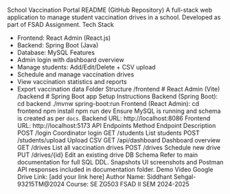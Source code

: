 School Vaccination Portal
README (GitHub Repository)
A full-stack web application to manage student vaccination drives in a school. Developed as part of FSAD Assignment.
Tech Stack
- Frontend: React Admin (React.js)
- Backend: Spring Boot (Java)
- Database: MySQL
Features
- Admin login with dashboard overview
- Manage students: Add/Edit/Delete + CSV upload
- Schedule and manage vaccination drives
- View vaccination statistics and reports
- Export vaccination data
Folder Structure
/frontend         # React Admin (Vite)
/backend          # Spring Boot app
Setup Instructions
Backend (Spring Boot):
cd backend
./mvnw spring-boot:run
Frontend (React Admin):
cd frontend
npm install
npm run dev
Ensure MySQL is running and schema is created as per `docs`.
Backend URL: http://localhost:8086
Frontend URL: http://localhost:5173
API Endpoints
Method	Endpoint	Description
POST	/login	Coordinator login
GET	/students	List students
POST	/students/upload	Upload CSV
GET	/api/dashboard	Dashboard overview
GET	/drives	List all vaccination drives
POST	/drives	Schedule new drive
PUT	/drives/{id}	Edit an existing drive
DB Schema
Refer to main documentation for full SQL DDL.
Snapshots
UI screenshots and Postman API responses included in documentation folder.
Demo Video
Google Drive Link: [add your link here]
Author
Name: Siddhant Sehgal- 93215TM@2024 
Course: SE ZG503 FSAD II SEM 2024-2025
